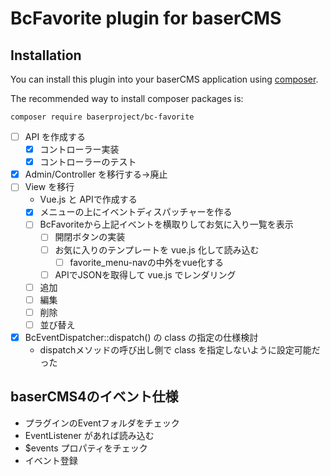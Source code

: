 # BcFavorite plugin for baserCMS

## Installation

You can install this plugin into your baserCMS application using [composer](https://getcomposer.org).

The recommended way to install composer packages is:

```
composer require baserproject/bc-favorite
```

- [ ] API を作成する
  - [x] コントローラー実装
  - [x] コントローラーのテスト
- [x] Admin/Controller を移行する→廃止
- [ ] View を移行
  - Vue.js と APIで作成する
  - [x] メニューの上にイベントディスパッチャーを作る
  - [ ] BcFavoriteから上記イベントを横取りしてお気に入り一覧を表示
    - [ ] 開閉ボタンの実装
    - [ ] お気に入りのテンプレートを vue.js 化して読み込む
      - [ ] favorite_menu-navの中外をvue化する
    - [ ] APIでJSONを取得して vue.js でレンダリング
  - [ ] 追加
  - [ ] 編集
  - [ ] 削除
  - [ ] 並び替え
- [x] BcEventDispatcher::dispatch() の class の指定の仕様検討
  - dispatchメソッドの呼び出し側で class を指定しないように設定可能だった

## baserCMS4のイベント仕様

- プラグインのEventフォルダをチェック
- EventListener があれば読み込む
- $events プロパティをチェック
- イベント登録



